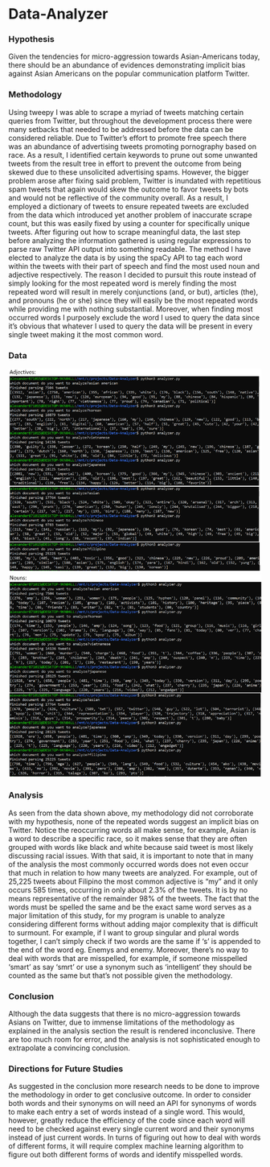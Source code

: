 # Data-Analyzer

### Hypothesis 
Given the tendencies for micro-aggression towards Asian-Americans today, there should be an abundance of evidences demonstrating implicit bias against Asian Americans on the popular communication platform Twitter.

### Methodology
Using tweepy I was able to scrape a myriad of tweets matching certain queries from Twitter, but throughout the development process there were many setbacks that needed to be addressed before the data can be considered reliable. Due to Twitter’s effort to promote free speech there was an abundance of advertising tweets promoting pornography based on race. As a result, I identified certain keywords to prune out some unwanted tweets from the result tree in effort to prevent the outcome from being skewed due to these unsolicited advertising spams. However, the bigger problem arose after fixing said problem, Twitter is inundated with repetitious spam tweets that again would skew the outcome to favor tweets by bots and would not be reflective of the community overall. As a result, I employed a dictionary of tweets to ensure repeated tweets are excluded from the data which introduced yet another problem of inaccurate scrape count, but this was easily fixed by using a counter for specifically unique tweets. After figuring out how to scrape meaningful data, the last step before analyzing the information gathered is using regular expressions to parse raw Twitter API output into something readable. The method I have elected to analyze the data is by using the spaCy API to tag each word within the tweets with their part of speech and find the most used noun and adjective respectively. The reason I decided to pursuit this route instead of simply looking for the most repeated word is merely finding the most repeated word will result in merely conjunctions (and, or but), articles (the), and pronouns (he or she) since they will easily be the most repeated words while providing me with nothing substantial. Moreover, when finding most occurred words I purposely exclude the word I used to query the data since it’s obvious that whatever I used to query the data will be present in every single tweet making it the most common word. 

### Data
![](https://github.com/alexander871015/AsianPam214-Data-Analyzer/blob/master/Parsed%20Data/adjective_count.PNG)
![](https://github.com/alexander871015/AsianPam214-Data-Analyzer/blob/master/Parsed%20Data/noun_count.PNG)

### Analysis
As seen from the data shown above, my methodology did not corroborate with my hypothesis, none of the repeated words suggest an implicit bias on Twitter. Notice the reoccurring words all make sense, for example, Asian is a word to describe a specific race, so it makes sense that they are often grouped with words like black and white because said tweet is most likely discussing racial issues. With that said, it is important to note that in many of the analysis the most commonly occurred words does not even occur that much in relation to how many tweets are analyzed. For example, out of 25,225 tweets about Filipino the most common adjective is “my” and it only occurs 585 times, occurring in only about 2.3% of the tweets. It is by no means representative of the remainder 98% of the tweets. The fact that the words must be spelled the same and be the exact same word serves as a major limitation of this study, for my program is unable to analyze considering different forms without adding major complexity that is difficult to surmount. For example, if I want to group singular and plural words together, I can’t simply check if two words are the same if ‘s’ is appended to the end of the word eg. Enemys and enemy. Moreover, there’s no way to deal with words that are misspelled, for example, if someone misspelled ‘smart’ as say ‘smrt’ or use a synonym such as ‘intelligent’ they should be counted as the same but that’s not possible given the methodology.

### Conclusion
Although the data suggests that there is no micro-aggression towards Asians on Twitter, due to immense limitations of the methodology as explained in the analysis section the result is rendered inconclusive. There are too much room for error, and the analysis is not sophisticated enough to extrapolate a convincing conclusion.

### Directions for Future Studies
As suggested in the conclusion more research needs to be done to improve the methodology in order to get conclusive outcome. In order to consider both words and their synonyms on will need an API for synonyms of words to make each entry a set of words instead of a single word. This would, however, greatly reduce the efficiency of the code since each word will need to be checked against every single current word and their synonyms instead of just current words. In turns of figuring out how to deal with words of different forms, it will require complex machine learning algorithm to figure out both different forms of words and identify misspelled words.  

